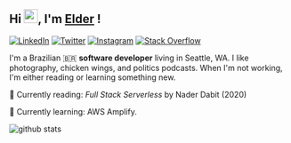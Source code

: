 ## Hi <img src="https://github.com/thomasbnt/thomasbnt/blob/me/hi.gif" width="25px">, I'm [Elder](http://elderf.com/) ! 

<a href="https://www.linkedin.com/in/elder-patten-ferreira/" target="_blank"><img src="https://img.shields.io/badge/LinkedIn-%230077B5.svg?&style=flat-square&logo=linkedin&logoColor=white" alt="LinkedIn"></a>
<a href="https://twitter.com/pattenferreira" target="_blank"><img src="https://img.shields.io/badge/-Twitter-1da1f2?style=flat-square&labelColor=1da1f2&logo=twitter&logoColor=white" alt="Twitter"></a>
<a href="https://www.instagram.com/euelderf/" target="_blank"><img src="https://img.shields.io/badge/Instagram-%23E4405F.svg?&style=flat-square&logo=instagram&logoColor=white" alt="Instagram"></a>
[![Stack Overflow](https://img.shields.io/badge/-Stack%20Overflow-222222?style=flat-square&logo=stack-overflow&logoColor=white&link=https://stackoverflow.com/users/11673591/saravanan-selvamohan?tab=profile)](https://stackoverflow.com/users/10056846/elder-patten-ferreira)

I'm a Brazilian :brazil: **software developer** living in Seattle, WA. I like photography, chicken wings, and politics podcasts. When I'm not working, I'm either reading or learning something new.

:book: Currently reading: <i>Full Stack Serverless</i> by Nader Dabit (2020)

:brain: Currently learning: AWS Amplify.

![github stats](https://github-readme-stats.vercel.app/api?username=elderferreiras&show_icons=true)

